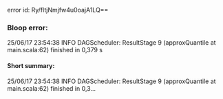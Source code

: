 error id: Ry/fltjNmjfw4u0oajA1LQ==
### Bloop error:

25/06/17 23:54:38 INFO DAGScheduler: ResultStage 9 (approxQuantile at main.scala:62) finished in 0,379 s
#### Short summary: 

25/06/17 23:54:38 INFO DAGScheduler: ResultStage 9 (approxQuantile at main.scala:62) finished in 0,3...